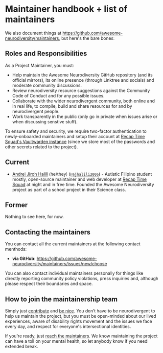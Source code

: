 # Maintainer handbook + list of maintainers

We also document things at <https://github.com/awesome-neurodiversity/maintainers>, but here's the bare bones:

## Roles and Responsibilities

As a Project Maintainer, you must:

* Help maintain the Awesome Neurodiversity GitHub repository (and its official mirrors), its online presence (through Linktree and socials) and moderate community discussions.
* Review neurodiversity resource suggestions against the Community Code of Conduct and for any possible issues.
* Collaborate with the wider neurodivergent community, both online and in real life, to compile, build and share resources for and by neurodivergent people.
* Work transparently in the public (only go in private when issues arise or when discussing senstive stuff).

To ensure safety and security, we require two-factor authentication to newly-onboarded maintainers and setup their account at [Recap Time Squad's Vaultwarden instance](https://vault.recaptime.eu.org) (since we store most of the passwords and other secrets related to the project).

## Current

* [Andrei Jiroh Halili](https://andreijiroh.eu.org) (he/they) ([`@ajhalili2006`](https://sr.ht/~ajhalili2006)) - Autistic Filipino student mostly, open-source maintainer and web developer at [Recap Time Squad](https://recaptime.eu.org) at night and in free time. Founded the Awesome Neurodiversity project as part of a school project in their Science class.

## Former

Nothing to see here, for now.

## Contacting the maintainers

You can contact all the current maintainers at the following contact menthods:

* **via GitHub**: <https://github.com/awesome-neurodiversity/maintainers/issues/new/choose>

You can also contact individual maintainers personally for things like directly reporting community policy violations, press inquiries and, although please respect their boundaries and space.

## How to join the maintainership team

Simply just [contribute](./CONTRIBUTING.md) and [be nice](./CODE_OF_CONDUCT.md). You don't have to be neurodivergent to help us maintain the project, but you must be open-minded about our lived experiences, aware of disability rights movement and the issues we face every day, and respect for everyone's intersectional identities.

If you're ready, just [reach the maintainers](#contacting-the-maintainers). We know maintaining the project can have a toll on your mental health, so let anybody know if you need extended break.
